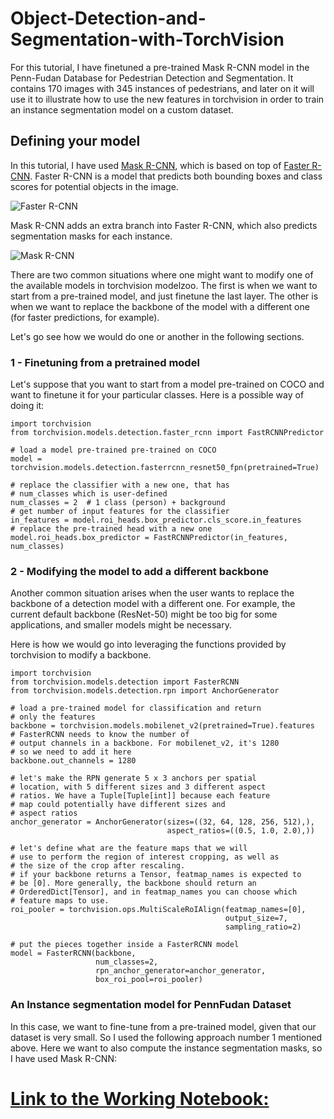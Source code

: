 # Object-Detection-and-Segmentation-with-TorchVision

For this tutorial, I have finetuned a pre-trained Mask R-CNN model in the Penn-Fudan Database for Pedestrian Detection and Segmentation. It contains 170 images with 345 instances of pedestrians, and later on it  will use it to illustrate how to use the new features in torchvision in order to train an instance segmentation model on a custom dataset.

## Defining your model

In this tutorial, I have used [Mask R-CNN](https://arxiv.org/abs/1703.06870), which is based on top of [Faster R-CNN](https://arxiv.org/abs/1506.01497). Faster R-CNN is a model that predicts both bounding boxes and class scores for potential objects in the image.

![Faster R-CNN](https://raw.githubusercontent.com/pytorch/vision/temp-tutorial/tutorials/tv_image03.png)

Mask R-CNN adds an extra branch into Faster R-CNN, which also predicts segmentation masks for each instance.

![Mask R-CNN](https://raw.githubusercontent.com/pytorch/vision/temp-tutorial/tutorials/tv_image04.png)

There are two common situations where one might want to modify one of the available models in torchvision modelzoo. The first is when we want to start from a pre-trained model, and just finetune the last layer. The other is when we want to replace the backbone of the model with a different one (for faster predictions, for example).

Let's go see how we would do one or another in the following sections.


### 1 - Finetuning from a pretrained model

Let's suppose that you want to start from a model pre-trained on COCO and want to finetune it for your particular classes. Here is a possible way of doing it:
```
import torchvision
from torchvision.models.detection.faster_rcnn import FastRCNNPredictor

# load a model pre-trained pre-trained on COCO
model = torchvision.models.detection.fasterrcnn_resnet50_fpn(pretrained=True)

# replace the classifier with a new one, that has
# num_classes which is user-defined
num_classes = 2  # 1 class (person) + background
# get number of input features for the classifier
in_features = model.roi_heads.box_predictor.cls_score.in_features
# replace the pre-trained head with a new one
model.roi_heads.box_predictor = FastRCNNPredictor(in_features, num_classes) 
```

### 2 - Modifying the model to add a different backbone

Another common situation arises when the user wants to replace the backbone of a detection model with a different one. For example, the current default backbone (ResNet-50) might be too big for some applications, and smaller models might be necessary.

Here is how we would go into leveraging the functions provided by torchvision to modify a backbone.

```
import torchvision
from torchvision.models.detection import FasterRCNN
from torchvision.models.detection.rpn import AnchorGenerator

# load a pre-trained model for classification and return
# only the features
backbone = torchvision.models.mobilenet_v2(pretrained=True).features
# FasterRCNN needs to know the number of
# output channels in a backbone. For mobilenet_v2, it's 1280
# so we need to add it here
backbone.out_channels = 1280

# let's make the RPN generate 5 x 3 anchors per spatial
# location, with 5 different sizes and 3 different aspect
# ratios. We have a Tuple[Tuple[int]] because each feature
# map could potentially have different sizes and
# aspect ratios 
anchor_generator = AnchorGenerator(sizes=((32, 64, 128, 256, 512),),
                                   aspect_ratios=((0.5, 1.0, 2.0),))

# let's define what are the feature maps that we will
# use to perform the region of interest cropping, as well as
# the size of the crop after rescaling.
# if your backbone returns a Tensor, featmap_names is expected to
# be [0]. More generally, the backbone should return an
# OrderedDict[Tensor], and in featmap_names you can choose which
# feature maps to use.
roi_pooler = torchvision.ops.MultiScaleRoIAlign(featmap_names=[0],
                                                output_size=7,
                                                sampling_ratio=2)

# put the pieces together inside a FasterRCNN model
model = FasterRCNN(backbone,
                   num_classes=2,
                   rpn_anchor_generator=anchor_generator,
                   box_roi_pool=roi_pooler)
```

### An Instance segmentation model for PennFudan Dataset

In this case, we want to fine-tune from a pre-trained model, given that our dataset is very small. So I used the following approach number 1 mentioned above. Here we want to also compute the instance segmentation masks, so I have used Mask R-CNN:

# [Link to the Working Notebook:](https://github.com/redwankarimsony/Object-Detection-and-Segmentation-with-TorchVision/blob/main/torchvision_finetuning_instance_segmentation.ipynb)


